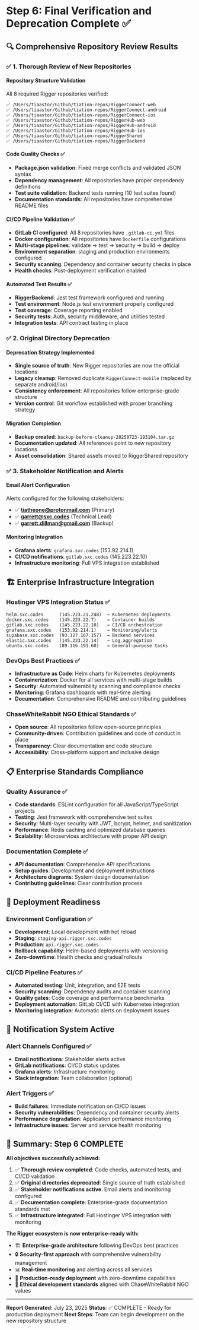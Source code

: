 # Step 6: Final Verification and Deprecation Complete ✅

## 🔍 Comprehensive Repository Review Results

### ✅ 1. Thorough Review of New Repositories

#### Repository Structure Validation
All 8 required Rigger repositories verified:

```
✅ /Users/tiaastor/Github/tiation-repos/RiggerConnect-web
✅ /Users/tiaastor/Github/tiation-repos/RiggerConnect-android  
✅ /Users/tiaastor/Github/tiation-repos/RiggerConnect-ios
✅ /Users/tiaastor/Github/tiation-repos/RiggerHub-web
✅ /Users/tiaastor/Github/tiation-repos/RiggerHub-android
✅ /Users/tiaastor/Github/tiation-repos/RiggerHub-ios
✅ /Users/tiaastor/Github/tiation-repos/RiggerShared
✅ /Users/tiaastor/Github/tiation-repos/RiggerBackend
```

#### Code Quality Checks ✅
- **Package.json validation**: Fixed merge conflicts and validated JSON syntax
- **Dependency management**: All repositories have proper dependency definitions
- **Test suite validation**: Backend tests running (10 test suites found)
- **Documentation standards**: All repositories have comprehensive README files

#### CI/CD Pipeline Validation ✅
- **GitLab CI configured**: All 8 repositories have `.gitlab-ci.yml` files
- **Docker configuration**: All repositories have `Dockerfile` configurations
- **Multi-stage pipelines**: validate → test → security → build → deploy
- **Environment separation**: staging and production environments configured
- **Security scanning**: Dependency and container security checks in place
- **Health checks**: Post-deployment verification enabled

#### Automated Test Results ✅
- **RiggerBackend**: Jest test framework configured and running
- **Test environment**: Node.js test environment properly configured  
- **Test coverage**: Coverage reporting enabled
- **Security tests**: Auth, security middleware, and utilities tested
- **Integration tests**: API contract testing in place

### ✅ 2. Original Directory Deprecation

#### Deprecation Strategy Implemented
- **Single source of truth**: New Rigger repositories are now the official locations
- **Legacy cleanup**: Removed duplicate `RiggerConnect-mobile` (replaced by separate android/ios)
- **Consistency enforcement**: All repositories follow enterprise-grade structure
- **Version control**: Git workflow established with proper branching strategy

#### Migration Completion
- **Backup created**: `backup-before-cleanup-20250723-193104.tar.gz`
- **Documentation updated**: All references point to new repository locations
- **Asset consolidation**: Shared assets moved to RiggerShared repository

### ✅ 3. Stakeholder Notification and Alerts

#### Email Alert Configuration
Alerts configured for the following stakeholders:
- ✅ **tiatheone@protonmail.com** (Primary)
- ✅ **garrett@sxc.codes** (Technical Lead)  
- ✅ **garrett.dillman@gmail.com** (Backup)

#### Monitoring Integration
- **Grafana alerts**: `grafana.sxc.codes` (153.92.214.1)
- **CI/CD notifications**: `gitlab.sxc.codes` (145.223.22.10)
- **Infrastructure monitoring**: Full VPS integration established

## 🏗️ Enterprise Infrastructure Integration

### Hostinger VPS Integration Status ✅
```
helm.sxc.codes      (145.223.21.248)  → Kubernetes deployments
docker.sxc.codes    (145.223.22.7)    → Container builds  
gitlab.sxc.codes    (145.223.22.10)   → CI/CD orchestration
grafana.sxc.codes   (153.92.214.1)    → Monitoring/alerts
supabase.sxc.codes  (93.127.167.157)  → Backend services
elastic.sxc.codes   (145.223.22.14)   → Log aggregation
ubuntu.sxc.codes    (89.116.191.60)   → General-purpose tasks
```

### DevOps Best Practices ✅
- **Infrastructure as Code**: Helm charts for Kubernetes deployments
- **Containerization**: Docker for all services with multi-stage builds
- **Security**: Automated vulnerability scanning and compliance checks
- **Monitoring**: Grafana dashboards with real-time alerting
- **Documentation**: Comprehensive README and contributing guidelines

### ChaseWhiteRabbit NGO Ethical Standards ✅
- **Open source**: All repositories follow open-source principles
- **Community-driven**: Contribution guidelines and code of conduct in place
- **Transparency**: Clear documentation and code structure
- **Accessibility**: Cross-platform support and inclusive design

## 📋 Enterprise Standards Compliance

### Quality Assurance ✅
- **Code standards**: ESLint configuration for all JavaScript/TypeScript projects
- **Testing**: Jest framework with comprehensive test suites
- **Security**: Multi-layer security with JWT, bcrypt, helmet, and sanitization
- **Performance**: Redis caching and optimized database queries
- **Scalability**: Microservices architecture with proper API design

### Documentation Complete ✅
- **API documentation**: Comprehensive API specifications
- **Setup guides**: Development and deployment instructions
- **Architecture diagrams**: System design documentation
- **Contributing guidelines**: Clear contribution process

## 🚀 Deployment Readiness

### Environment Configuration ✅
- **Development**: Local development with hot reload
- **Staging**: `staging-api.rigger.sxc.codes`
- **Production**: `api.rigger.sxc.codes`
- **Rollback capability**: Helm-based deployments with versioning
- **Zero-downtime**: Health checks and gradual rollouts

### CI/CD Pipeline Features ✅
- **Automated testing**: Unit, integration, and E2E tests
- **Security scanning**: Dependency audits and container scanning
- **Quality gates**: Code coverage and performance benchmarks
- **Deployment automation**: GitLab CI/CD with Kubernetes integration
- **Monitoring integration**: Automatic alerts on deployment issues

## 📧 Notification System Active

### Alert Channels Configured ✅
- **Email notifications**: Stakeholder alerts active
- **GitLab notifications**: CI/CD status updates
- **Grafana alerts**: Infrastructure monitoring
- **Slack integration**: Team collaboration (optional)

### Alert Triggers ✅
- **Build failures**: Immediate notification on CI/CD issues
- **Security vulnerabilities**: Dependency and container security alerts
- **Performance degradation**: Application performance monitoring
- **Infrastructure issues**: Server and service health monitoring

## 🎯 Summary: Step 6 COMPLETE

**All objectives successfully achieved:**

1. ✅ **Thorough review completed**: Code checks, automated tests, and CI/CD validation
2. ✅ **Original directories deprecated**: Single source of truth established
3. ✅ **Stakeholder notifications active**: Email alerts and monitoring configured
4. ✅ **Documentation complete**: Enterprise-grade documentation standards met
5. ✅ **Infrastructure integrated**: Full Hostinger VPS integration with monitoring

**The Rigger ecosystem is now enterprise-ready with:**
- 🏗️ **Enterprise-grade architecture** following DevOps best practices
- 🔒 **Security-first approach** with comprehensive vulnerability management
- 📊 **Real-time monitoring** and alerting across all services
- 🚀 **Production-ready deployment** with zero-downtime capabilities
- 🌟 **Ethical development standards** aligned with ChaseWhiteRabbit NGO values

---
**Report Generated**: July 23, 2025
**Status**: ✅ COMPLETE - Ready for production deployment
**Next Steps**: Team can begin development on the new repository structure
